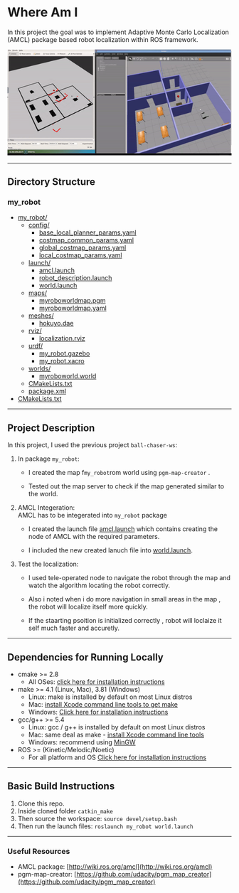 # Where Am I
In this project the goal was to implement Adaptive Monte Carlo Localization (AMCL) package based robot localization within ROS framework.

![alt text](img/amcl_laser.gif)

--- 
## Directory Structure
### my_robot

* [my_robot/](./src/my_robot)
  * [config/](./src/my_robot/config)
    * [base_local_planner_params.yaml](./src/my_robot/config/base_local_planner_params.yaml)
    * [costmap_common_params.yaml](./src/my_robot/config/costmap_common_params.yaml)
    * [global_costmap_params.yaml](./src/my_robot/config/global_costmap_params.yaml)
    * [local_costmap_params.yaml](./src/my_robot/config/local_costmap_params.yaml)
  * [launch/](./src/my_robot/launch)
    * [amcl.launch](./src/my_robot/launch/amcl.launch)
    * [robot_description.launch](./src/my_robot/launch/robot_description.launch)
    * [world.launch](./src/my_robot/launch/world.launch)
  * [maps/](./src/my_robot/maps)
    * [myroboworldmap.pgm](./src/my_robot/maps/myroboworldmap.pgm)
    * [myroboworldmap.yaml](./src/my_robot/maps/myroboworldmap.yaml)
  * [meshes/](./src/my_robot/meshes)
    * [hokuyo.dae](./src/my_robot/meshes/hokuyo.dae)
  * [rviz/](./src/my_robot/rviz)
    * [localization.rviz](./src/my_robot/rviz/localization.rviz)
  * [urdf/](./src/my_robot/urdf)
    * [my_robot.gazebo](./src/my_robot/urdf/my_robot.gazebo)
    * [my_robot.xacro](./src/my_robot/urdf/my_robot.xacro)
  * [worlds/](./src/my_robot/worlds)
    * [myroboworld.world](./src/my_robot/worlds/myroboworld.world)
  * [CMakeLists.txt](./src/my_robot/CMakeLists.txt)
  * [package.xml](./src/my_robot/package.xml)
* [CMakeLists.txt](./src/CMakeLists.txt)

--- 
## Project Description

In this project, I used the previous project  `ball-chaser-ws`:  
1. In package `my_robot`:  
	- I created the map f`my_robot`rom world using `pgm-map-creator` .

	- Tested out the map server to check if the map generated similar to the world.

2. AMCL Integeration:  
AMCL has to be integerated into `my_robot` package
    - I created the launch file [amcl.launch](./src/my_robot/launch/amcl.launch) which contains creating the node of AMCL with the required parameters.

	- I included the new created lanuch file into [world.launch](./src/my_robot/launch/world.launch).

3. Test the localization:  
	- I used  tele-operated node to navigate the robot through the map and watch 
	  the algorithm locating the robot correctly.

	- Also i noted when i do more navigation in small areas in the map , the robot   will localize itself more quickly.

	- If the staarting psoition is initialized correctly , robot will loclaize it self much faster and accuretly.


--- 
## Dependencies for Running Locally
* cmake >= 2.8
  * All OSes: [click here for installation instructions](https://cmake.org/install/)
* make >= 4.1 (Linux, Mac), 3.81 (Windows)
  * Linux: make is installed by default on most Linux distros
  * Mac: [install Xcode command line tools to get make](https://developer.apple.com/xcode/features/)
  * Windows: [Click here for installation instructions](http://gnuwin32.sourceforge.net/packages/make.htm)
* gcc/g++ >= 5.4
  * Linux: gcc / g++ is installed by default on most Linux distros
  * Mac: same deal as make - [install Xcode command line tools](https://developer.apple.com/xcode/features/)
  * Windows: recommend using [MinGW](http://www.mingw.org/)
* ROS  >= (Kinetic/Melodic/Noetic)
  * For all platform and OS [Click here for installation instructions](http://wiki.ros.org/ROS/Installation)

--- 
## Basic Build Instructions

1. Clone this repo.
2. Inside cloned folder `catkin_make`
3. Then source the workspace: `source devel/setup.bash`
4. Then run the launch files: `roslaunch my_robot world.launch`
--- 
### Useful Resources

* AMCL package: [http://wiki.ros.org/amcl](http://wiki.ros.org/amcl)
* pgm-map-creator: [https://github.com/udacity/pgm_map_creator](https://github.com/udacity/pgm_map_creator)
